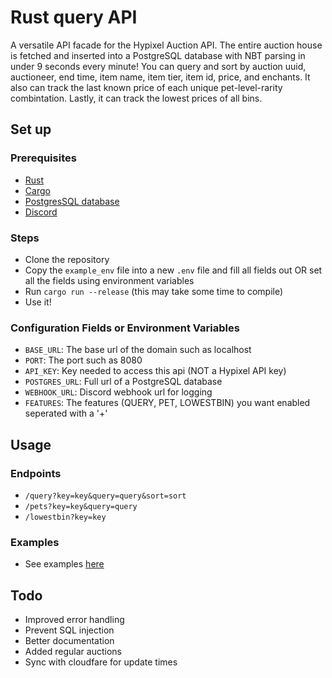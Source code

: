 # Rust query API
A versatile API facade for the Hypixel Auction API. The entire auction house is fetched and inserted into a PostgreSQL database with NBT parsing in under 9 seconds every minute! You can query and sort by auction uuid, auctioneer, end time, item name, item tier, item id, price, and enchants. It also can track the last known price of each unique pet-level-rarity combintation. Lastly, it can track the lowest prices of all bins.

## Set up
### Prerequisites
- [Rust](https://www.rust-lang.org/tools/install)
- [Cargo](https://doc.rust-lang.org/cargo/getting-started/installation.html)
- [PostgresSQL database](https://www.postgresql.org/)
- [Discord](https://discord.com/)

### Steps
- Clone the repository
- Copy the `example_env` file into a new `.env` file and fill all fields out OR set all the fields using environment variables
- Run `cargo run --release` (this may take some time to compile)
- Use it!

### Configuration Fields or Environment Variables
- `BASE_URL`: The base url of the domain such as localhost
- `PORT`: The port such as 8080
- `API_KEY`: Key needed to access this api (NOT a Hypixel API key)
- `POSTGRES_URL`: Full url of a PostgreSQL database
- `WEBHOOK_URL`: Discord webhook url for logging
- `FEATURES`: The features (QUERY, PET, LOWESTBIN) you want enabled seperated with a '+' 

## Usage
### Endpoints
- `/query?key=key&query=query&sort=sort`
- `/pets?key=key&query=query`
- `/lowestbin?key=key`

### Examples
- See examples [here](https://github.com/kr45732/rust-query-api/blob/main/examples/examples.md)

## Todo
- Improved error handling
- Prevent SQL injection
- Better documentation 
- Added regular auctions
- Sync with cloudfare for update times